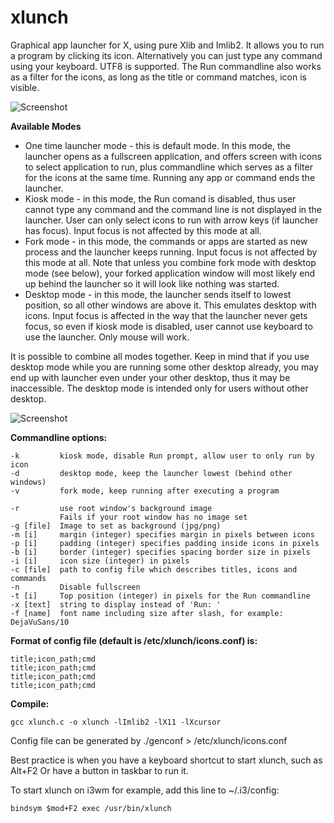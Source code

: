 # xlunch
Graphical app launcher for X, using pure Xlib and Imlib2. It allows you to run a program by clicking its icon. Alternatively
you can just type any command using your keyboard. UTF8 is supported.
The Run commandline also works as a filter for the icons, as long as the title or command matches, icon is visible.

![Screenshot](/../Screenshot/screenshot.png?raw=true "Screenshot")

**Available Modes**

- One time launcher mode - this is default mode. In this mode, the launcher
    opens as a fullscreen application, and offers screen with icons to select
    application to run, plus commandline which serves as a filter for
    the icons at the same time. Running any app or command ends the launcher.
- Kiosk mode - in this mode, the Run comand is disabled, thus user cannot
    type any command and the command line is not displayed in the launcher.
    User can only select icons to run with arrow keys (if launcher has focus).
    Input focus is not affected by this mode at all.
- Fork mode - in this mode, the commands or apps are started as new process
    and the launcher keeps running. Input focus is not affected by this mode at all.
    Note that unless you combine fork mode with desktop mode (see below),
    your forked application window will most likely end up behind the launcher
    so it will look like nothing was started.
- Desktop mode - in this mode, the launcher sends itself to lowest position,
    so all other windows are above it. This emulates desktop with icons.
    Input focus is affected in the way that the launcher never gets focus,
    so even if kiosk mode is disabled, user cannot use keyboard to use the launcher.
    Only mouse will work.

It is possible to combine all modes together. Keep in mind that if you use
desktop mode while you are running some other desktop already, you may
end up with launcher even under your other desktop, thus it may be inaccessible.
The desktop mode is intended only for users without other desktop.

![Screenshot](/../Screenshot/screenshot2.png?raw=true "Screenshot")


**Commandline options:**

    -k         kiosk mode, disable Run prompt, allow user to only run by icon
    -d         desktop mode, keep the launcher lowest (behind other windows)
    -v         fork mode, keep running after executing a program
    
    -r         use root window's background image
               Fails if your root window has no image set
    -g [file]  Image to set as background (jpg/png)
    -m [i]     margin (integer) specifies margin in pixels between icons
    -p [i]     padding (integer) specifies padding inside icons in pixels
    -b [i]     border (integer) specifies spacing border size in pixels
    -i [i]     icon size (integer) in pixels
    -c [file]  path to config file which describes titles, icons and commands
    -n         Disable fullscreen
    -t [i]     Top position (integer) in pixels for the Run commandline
    -x [text]  string to display instead of 'Run: '
    -f [name]  font name including size after slash, for example: DejaVuSans/10



**Format of config file (default is /etc/xlunch/icons.conf) is:**

    title;icon_path;cmd
    title;icon_path;cmd
    title;icon_path;cmd
    title;icon_path;cmd


**Compile:**

    gcc xlunch.c -o xlunch -lImlib2 -lX11 -lXcursor


Config file can be generated by ./genconf > /etc/xlunch/icons.conf

Best practice is when you have a keyboard shortcut to start xlunch, such as Alt+F2
Or have a button in taskbar to run it.

To start xlunch on i3wm for example, add this line to ~/.i3/config:

    bindsym $mod+F2 exec /usr/bin/xlunch

